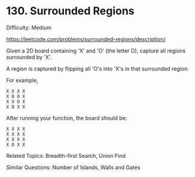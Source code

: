 # 130. Surrounded Regions

Difficulty: Medium

https://leetcode.com/problems/surrounded-regions/description/

Given a 2D board containing 'X' and 'O' (the letter O), capture all regions surrounded by 'X'.

A region is captured by flipping all 'O's into 'X's in that surrounded region.

For example,
```
X X X X
X O O X
X X O X
X O X X
```
After running your function, the board should be:
```
X X X X
X X X X
X X X X
X O X X
```

Related Topics: Breadth-first Search, Union Find

Similar Questions: Number of Islands, Walls and Gates
